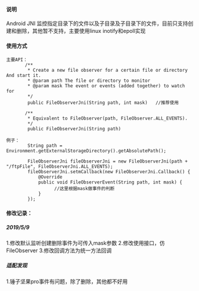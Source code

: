 
#### 说明
Android JNI 监控指定目录下的文件以及子目录及子目录下的文件，目前只支持创建和删除，其他暂不支持，主要使用linux inotify和epoll实现



#### 使用方式


```
主要API：
       /**
        * Create a new file observer for a certain file or directory And start it.
        * @param path The file or directory to monitor
        * @param mask The event or events (added together) to watch for
        */
        public FileObserverJni(String path, int mask)   //推荐使用

       /**
        * Equivalent to FileObserver(path, FileObserver.ALL_EVENTS).
        */
        public FileObserverJni(String path)
  
例子：
        String path = Environment.getExternalStorageDirectory().getAbsolutePath();

        FileObserverJni fileObserverJni = new FileObserverJni(path + "/ftpFile", FileObserverJni.ALL_EVENTS);
        fileObserverJni.setmCallback(new FileObserverJni.Callback() {
            @Override
            public void FileObserverEvent(String path, int mask) {
                  //这里根据mask做事件的判断
            }
        });

```



#### 修改记录：

##### 2019/5/9  
1.修改默认监听创建删除事件为可传入mask参数
2.修改使用接口，仿FileObserver
3.修改回调方法为统一方法回调



##### 适配发现
1.锤子坚果pro事件有问题，除了删除，其他都不好用


